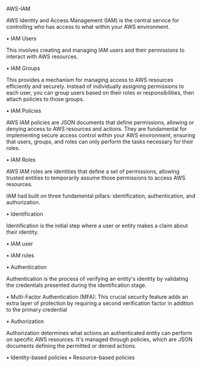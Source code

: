 AWS-IAM

AWS Identity and Access Management (IAM) is the central service for controlling who has access to what within your AWS environment.

• IAM Users

This involves creating and managing IAM users and their permissions to interact with AWS resources.

• IAM Groups

This provides a mechanism for managing access to AWS resources efficiently and securely. Instead of individually assigning permissions to each user, you can group users based on their roles or responsibilities, then attach policies to those groups.

• IAM Policies 

AWS IAM policies are JSON documents that define permissions, allowing or denying access to AWS resources and actions. They are fundamental for implementing secure access control within your AWS environment, ensuring that users, groups, and roles can only perform the tasks necessary for their roles.

• IAM Roles

AWS IAM roles are identities that define a set of permissions, allowing trusted entities to temporarily assume those permissions to access AWS resources.

 IAM had built on three fundamental pillars: identification, authentication, and authorization.

• Identification

Identification is the initial step where a user or entity makes a claim about their identity.

   • IAM user
      
   • IAM roles
      
• Authentication

Authentication is the process of verifying an entity's identity by validating the credentials presented during the identification stage.

   • Multi-Factor Authentication (MFA): This crucial security feature adds an extra layer of protection by requiring a second verification factor in addition to         the primary credential

• Authorization

Authorization determines what actions an authenticated entity can perform on specific AWS resources. It's managed through policies, which are JSON documents defining the permitted or denied actions. 

   • Identity-based policies
   • Resource-based policies
